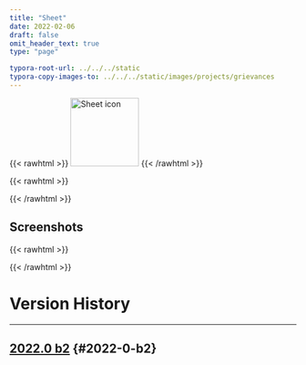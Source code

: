 ```yaml
---
title: "Sheet"
date: 2022-02-06
draft: false
omit_header_text: true
type: "page"

typora-root-url: ../../../static
typora-copy-images-to: ../../../static/images/projects/grievances
---
```


{{< rawhtml >}}
<img src="/images/projects/sheet/sheet-icon.png" alt="Sheet icon" width="120" height="120" class="center">
{{< /rawhtml >}}



{{< rawhtml >}}

<!--

<a href="https://apps.apple.com/app/festivus-grievances/id1493124374">
	<img src="/images/projects/app-store.png" alt="Grievances screenshot" height="50" style="margin-left: auto; margin-right: auto;">
</a>
-->
{{< /rawhtml >}}



## Screenshots

{{< rawhtml >}}
<!--

<div style="display: flex; flex-wrap: wrap; align-items:center">

	<img src="/images/projects/grievances/screenshot-countdown.png" alt="Grievances screenshot" height="600" style="margin-left: auto; margin-right: auto; margin-bottom: 1em;">
	
	<img src="/images/projects/grievances/screenshot-new-grievance.png" alt="Grievances screenshot" height="600" style="margin-left: auto; margin-right: auto; margin-bottom: 1em;">
	
	<img src="/images/projects/grievances/screenshot-grievances-list.png" alt="Grievances screenshot" height="600" style="margin-left: auto; margin-right: auto; margin-bottom: 1em;">
	
	<img src="/images/projects/grievances/screenshot-grievance-share.png" alt="Grievances screenshot" height="600" style="margin-left: auto; margin-right: auto; margin-bottom: 1em;">	
	
	<img src="/images/projects/grievances/screenshot-preferences.png" alt="Grievances screenshot" height="600" style="margin-left: auto; margin-right: auto; margin-bottom: 1em;">
	
	<img src="/images/projects/grievances/screenshot-widget.png" alt="Grievances screenshot" height="600" style="margin-left: auto; margin-right: auto; margin-bottom: 1em;">
	
	<img src="/images/projects/grievances/screenshot-watch-landing.png" alt="Grievances screenshot" height="350" style="margin-left: auto; margin-right: auto; margin-bottom: 1em;">

</div>
-->
{{< /rawhtml >}}

# Version History

---

## [2022.0 b2](https://andrewflemming.net/distribution/sheet-2020.0.b2.zip) {#2022-0-b2}

